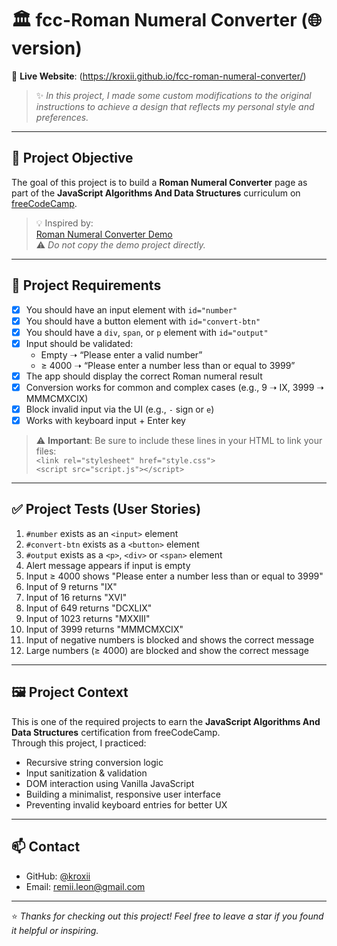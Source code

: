 # 🏛️ fcc-Roman Numeral Converter (🌐 version)

🔗 **Live Website**: (https://kroxii.github.io/fcc-roman-numeral-converter/)

> ✨ *In this project, I made some custom modifications to the original instructions to achieve a design that reflects my personal style and preferences.*

---

## 🎯 Project Objective

The goal of this project is to build a **Roman Numeral Converter** page as part of the **JavaScript Algorithms And Data Structures** curriculum on [freeCodeCamp](https://www.freecodecamp.org/).

> 💡 Inspired by:  
[Roman Numeral Converter Demo](https://roman-numeral-converter.freecodecamp.rocks)  
⚠️ *Do not copy the demo project directly.*

---

## 📌 Project Requirements

- [x] You should have an input element with `id="number"`
- [x] You should have a button element with `id="convert-btn"`
- [x] You should have a `div`, `span`, or `p` element with `id="output"`
- [x] Input should be validated:
  - Empty ➝ “Please enter a valid number”
  - ≥ 4000 ➝ “Please enter a number less than or equal to 3999”
- [x] The app should display the correct Roman numeral result
- [x] Conversion works for common and complex cases (e.g., 9 ➝ IX, 3999 ➝ MMMCMXCIX)
- [x] Block invalid input via the UI (e.g., `-` sign or `e`)
- [x] Works with keyboard input + Enter key

> ⚠️ **Important**: Be sure to include these lines in your HTML to link your files:  
> `<link rel="stylesheet" href="style.css">`  
> `<script src="script.js"></script>`

---

## ✅ Project Tests (User Stories)

1. `#number` exists as an `<input>` element
2. `#convert-btn` exists as a `<button>` element
3. `#output` exists as a `<p>`, `<div>` or `<span>` element
4. Alert message appears if input is empty
6. Input ≥ 4000 shows "Please enter a number less than or equal to 3999"
7. Input of 9 returns "IX"
8. Input of 16 returns "XVI"
9. Input of 649 returns "DCXLIX"
10. Input of 1023 returns "MXXIII"
11. Input of 3999 returns "MMMCMXCIX"
12. Input of negative numbers is blocked and shows the correct message
13. Large numbers (≥ 4000) are blocked and show the correct message

---

## 🖼️ Project Context

This is one of the required projects to earn the **JavaScript Algorithms And Data Structures** certification from freeCodeCamp.  
Through this project, I practiced:

- Recursive string conversion logic
- Input sanitization & validation
- DOM interaction using Vanilla JavaScript
- Building a minimalist, responsive user interface
- Preventing invalid keyboard entries for better UX

---

## 📫 Contact

- GitHub: [@kroxii](https://github.com/kroxii)  
- Email: [remii.leon@gmail.com](mailto:remii.leon@gmail.com)

---

⭐ *Thanks for checking out this project! Feel free to leave a star if you found it helpful or inspiring.*
